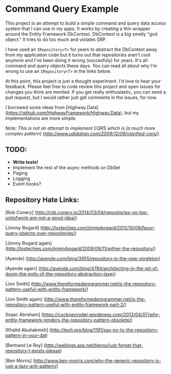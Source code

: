 # Command Query Example

This project is an attempt to build a simple command and query data access system that I can use in my apps.
It works by creating a thin wrapper around the Entity
Framework DbContext. DbContext is a big smelly "god object." It tries to do too
much and violates SRP.

I have used an `IRepository<T>` for years to abstract the DbContext away from my
application code but it turns out that repositories aren't cool anymore and I've
been doing it wrong (succesfuly) for years. It's all
command and query objects these days. You can read all about why I'm wrong to use an
`IRepository<T>` in the links below.

At this point, this project is just a thought experiment. I'd love to hear your
feedback. Please feel free to code review this project and open issues for
changes you think are merited. If you get really enthusiastic, you can send a
pull request, but I would rather just get comments in the issues, for now.

I borrowed some ideas from [Highway.Data] (https://github.com/HighwayFramework/Highway.Data), but my implementations are more
simple.

*Note: This is not an attempt to implement CQRS which is [a much more complex pattern] (http://www.udidahan.com/2009/12/09/clarified-cqrs/).*

## TODO:
- **Write tests!**
- Implement the rest of the async methods on DbSet
- Paging
- Logging
- Event hooks?

## Repository Hate Links:

[Rob Conery] (http://rob.conery.io/2014/03/04/repositories-on-top-unitofwork-are-not-a-good-idea/)

[Jimmy Bogard] (http://lostechies.com/jimmybogard/2012/10/08/favor-query-objects-over-repositories/)

[Jimmy Bogard again] (http://lostechies.com/jimmybogard/2009/09/11/wither-the-repository/)

[Ayende] (http://ayende.com/blog/3955/repository-is-the-new-singleton)

[Ayende again] (http://ayende.com/blog/4784/architecting-in-the-pit-of-doom-the-evils-of-the-repository-abstraction-layer)

[Jon Smith] (http://www.thereformedprogrammer.net/is-the-repository-pattern-useful-with-entity-framework/)

[Jon Smith again] (http://www.thereformedprogrammer.net/is-the-repository-pattern-useful-with-entity-framework-part-2/)

[Isaac Abraham] (https://cockneycoder.wordpress.com/2013/04/07/why-entity-framework-renders-the-repository-pattern-obsolete/)

[Khalid Abuhakmeh] (http://tech.pro/blog/1191/say-no-to-the-repository-pattern-in-your-dal)

[Bertrand Le Roy] (http://weblogs.asp.net/bleroy/just-forget-that-repository-t-exists-please)

[Ben Morris] (http://www.ben-morris.com/why-the-generic-repository-is-just-a-lazy-anti-pattern/)
